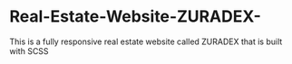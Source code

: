 # Real-Estate-Website-ZURADEX-
This is a fully responsive real estate website called ZURADEX that is built with SCSS 
